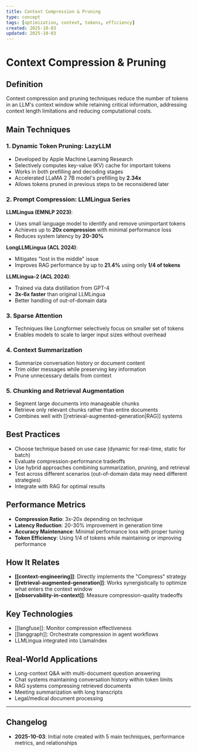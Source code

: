 ```yaml
---
title: Context Compression & Pruning
type: concept
tags: [optimization, context, tokens, efficiency]
created: 2025-10-03
updated: 2025-10-03
---
```


# Context Compression & Pruning

## Definition

Context compression and pruning techniques reduce the number of tokens in an LLM's context window while retaining critical information, addressing context length limitations and reducing computational costs.

## Main Techniques

### 1. Dynamic Token Pruning: LazyLLM
- Developed by Apple Machine Learning Research
- Selectively computes key-value (KV) cache for important tokens
- Works in both prefilling and decoding stages
- Accelerated LLaMA 2 7B model's prefilling by **2.34x**
- Allows tokens pruned in previous steps to be reconsidered later

### 2. Prompt Compression: LLMLingua Series

**LLMLingua (EMNLP 2023)**:
- Uses small language model to identify and remove unimportant tokens
- Achieves up to **20x compression** with minimal performance loss
- Reduces system latency by **20-30%**

**LongLLMLingua (ACL 2024)**:
- Mitigates "lost in the middle" issue
- Improves RAG performance by up to **21.4%** using only **1/4 of tokens**

**LLMLingua-2 (ACL 2024)**:
- Trained via data distillation from GPT-4
- **3x-6x faster** than original LLMLingua
- Better handling of out-of-domain data

### 3. Sparse Attention
- Techniques like Longformer selectively focus on smaller set of tokens
- Enables models to scale to larger input sizes without overhead

### 4. Context Summarization
- Summarize conversation history or document content
- Trim older messages while preserving key information
- Prune unnecessary details from context

### 5. Chunking and Retrieval Augmentation
- Segment large documents into manageable chunks
- Retrieve only relevant chunks rather than entire documents
- Combines well with [[retrieval-augmented-generation|RAG]] systems

## Best Practices

- Choose technique based on use case (dynamic for real-time, static for batch)
- Evaluate compression-performance tradeoffs
- Use hybrid approaches combining summarization, pruning, and retrieval
- Test across different scenarios (out-of-domain data may need different strategies)
- Integrate with RAG for optimal results

## Performance Metrics

- **Compression Ratio**: 3x-20x depending on technique
- **Latency Reduction**: 20-30% improvement in generation time
- **Accuracy Maintenance**: Minimal performance loss with proper tuning
- **Token Efficiency**: Using 1/4 of tokens while maintaining or improving performance

## How It Relates

- **[[context-engineering]]**: Directly implements the "Compress" strategy
- **[[retrieval-augmented-generation]]**: Works synergistically to optimize what enters the context window
- **[[observability-in-context]]**: Measure compression-quality tradeoffs

## Key Technologies

- [[langfuse]]: Monitor compression effectiveness
- [[langgraph]]: Orchestrate compression in agent workflows
- LLMLingua integrated into LlamaIndex

## Real-World Applications

- Long-context Q&A with multi-document question answering
- Chat systems maintaining conversation history within token limits
- RAG systems compressing retrieved documents
- Meeting summarization with long transcripts
- Legal/medical document processing

---

## Changelog

- **2025-10-03**: Initial note created with 5 main techniques, performance metrics, and relationships

